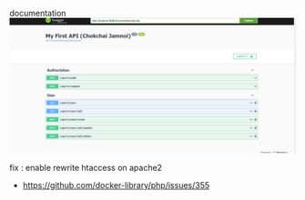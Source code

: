 documentation
![alt text for screen readers](/img/doc.png "doc.png")

fix : enable rewrite htaccess on apache2

-   https://github.com/docker-library/php/issues/355
